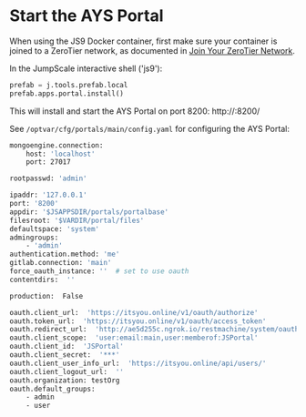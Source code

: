 # Start the AYS Portal

When using the JS9 Docker container, first make sure your container is joined to a ZeroTier network, as documented in [Join Your ZeroTier Network](zt.md).

In the JumpScale interactive shell ('js9'):
```python
prefab = j.tools.prefab.local
prefab.apps.portal.install()
```

This will install and start the AYS Portal on port 8200: http://<ZeroTier IP Address of the container>:8200/

See `/optvar/cfg/portals/main/config.yaml` for configuring the AYS Portal:

```bash
mongoengine.connection:
    host: 'localhost'
    port: 27017

rootpasswd: 'admin'

ipaddr: '127.0.0.1'
port: '8200'
appdir: '$JSAPPSDIR/portals/portalbase'
filesroot: '$VARDIR/portal/files'
defaultspace: 'system'
admingroups:
    - 'admin'
authentication.method: 'me'
gitlab.connection: 'main'
force_oauth_instance: ''  # set to use oauth
contentdirs:  ''

production:  False

oauth.client_url:  'https://itsyou.online/v1/oauth/authorize'
oauth.token_url:  'https://itsyou.online/v1/oauth/access_token'
oauth.redirect_url:  'http://ae5d255c.ngrok.io/restmachine/system/oauth/authorize'
oauth.client_scope:  'user:email:main,user:memberof:JSPortal'
oauth.client_id:  'JSPortal'
oauth.client_secret:  '***'
oauth.client_user_info_url:  'https://itsyou.online/api/users/'
oauth.client_logout_url:  ''
oauth.organization: testOrg
oauth.default_groups:
    - admin
    - user
```
